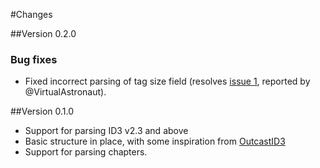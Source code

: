 #Changes

##Version 0.2.0

### Bug fixes
* Fixed incorrect parsing of tag size field (resolves [issue 1](https://github.com/tolo/id3tag/issues/1), reported by @VirtualAstronaut). 

##Version 0.1.0

* Support for parsing ID3 v2.3 and above
* Basic structure in place, with some inspiration from [OutcastID3](https://github.com/CrunchyBagel/OutcastID3)
* Support for parsing chapters.

